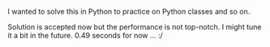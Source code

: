 I wanted to solve this in Python to practice on Python classes and so on.

Solution is accepted now but the performance is not top-notch. I might tune it a bit in the future. 0.49 seconds for now ... :/